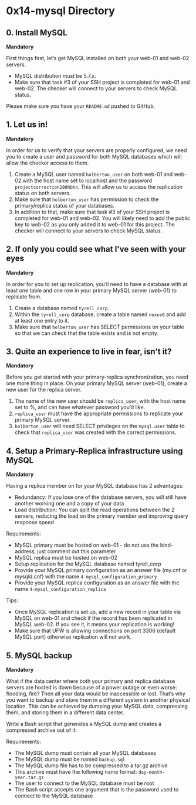 # 0x14-mysql Directory

## 0. Install MySQL
**Mandatory**

First things first, let’s get MySQL installed on both your web-01 and web-02 servers.

- MySQL distribution must be 5.7.x.
- Make sure that task #3 of your SSH project is completed for web-01 and web-02. The checker will connect to your servers to check MySQL status.

Please make sure you have your `README.md` pushed to GitHub.

## 1. Let us in!
**Mandatory**

In order for us to verify that your servers are properly configured, we need you to create a user and password for both MySQL databases which will allow the checker access to them.

1. Create a MySQL user named `holberton_user` on both web-01 and web-02 with the host name set to localhost and the password `projectcorrection280hbtn`. This will allow us to access the replication status on both servers.
2. Make sure that `holberton_user` has permission to check the primary/replica status of your databases.
3. In addition to that, make sure that task #3 of your SSH project is completed for web-01 and web-02. You will likely need to add the public key to web-02 as you only added it to web-01 for this project. The checker will connect to your servers to check MySQL status.

## 2. If only you could see what I've seen with your eyes
**Mandatory**

In order for you to set up replication, you’ll need to have a database with at least one table and one row in your primary MySQL server (web-01) to replicate from.

1. Create a database named `tyrell_corp`.
2. Within the `tyrell_corp` database, create a table named `nexus6` and add at least one entry to it.
3. Make sure that `holberton_user` has SELECT permissions on your table so that we can check that the table exists and is not empty.

## 3. Quite an experience to live in fear, isn't it?
**Mandatory**

Before you get started with your primary-replica synchronization, you need one more thing in place. On your primary MySQL server (web-01), create a new user for the replica server.

1. The name of the new user should be `replica_user`, with the host name set to %, and can have whatever password you’d like.
2. `replica_user` must have the appropriate permissions to replicate your primary MySQL server.
3. `holberton_user` will need SELECT privileges on the `mysql.user` table to check that `replica_user` was created with the correct permissions.

## 4. Setup a Primary-Replica infrastructure using MySQL
**Mandatory**

Having a replica member on for your MySQL database has 2 advantages:

- Redundancy: If you lose one of the database servers, you will still have another working one and a copy of your data
- Load distribution: You can split the read operations between the 2 servers, reducing the load on the primary member and improving query response speed

Requirements:

- MySQL primary must be hosted on web-01 - do not use the bind-address, just comment out this parameter
- MySQL replica must be hosted on web-02
- Setup replication for the MySQL database named tyrell_corp
- Provide your MySQL primary configuration as an answer file (my.cnf or mysqld.cnf) with the name `4-mysql_configuration_primary`
- Provide your MySQL replica configuration as an answer file with the name `4-mysql_configuration_replica`

Tips:

- Once MySQL replication is set up, add a new record in your table via MySQL on web-01 and check if the record has been replicated in MySQL web-02. If you see it, it means your replication is working!
- Make sure that UFW is allowing connections on port 3306 (default MySQL port) otherwise replication will not work.

## 5. MySQL backup
**Mandatory**

What if the data center where both your primary and replica database servers are hosted is down because of a power outage or even worse: flooding, fire? Then all your data would be inaccessible or lost. That’s why you want to backup and store them in a different system in another physical location. This can be achieved by dumping your MySQL data, compressing them, and storing them in a different data center.

Write a Bash script that generates a MySQL dump and creates a compressed archive out of it.

Requirements:

- The MySQL dump must contain all your MySQL databases
- The MySQL dump must be named `backup.sql`
- The MySQL dump file has to be compressed to a tar.gz archive
- This archive must have the following name format: `day-month-year.tar.gz`
- The user to connect to the MySQL database must be root
- The Bash script accepts one argument that is the password used to connect to the MySQL database
